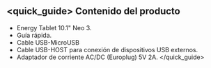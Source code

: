 ﻿## <quick_guide> Contenido del producto
* Energy Tablet 10.1" Neo 3. 
* Guía rápida.
* Cable USB-MicroUSB
* Cable USB-HOST para conexión de dispositivos USB externos.
* Adaptador de corriente AC/DC (Europlug) 5V 2A.
</quick_guide>

